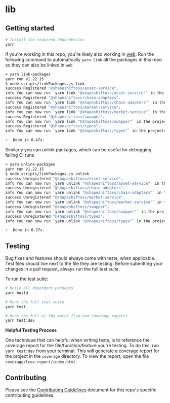 # lib

## Getting started

```bash
# Install the required dependencies
yarn
```

If you're working in this repo, you're likely also working in [web](https://github.com/shapeshift/web). Run the following command to automatically `yarn link` all the packages in this repo so they can also be linked in `web`

```bash
➜ yarn link-packages
yarn run v1.22.15
$ node scripts/linkPackages.js link
success Registered "@shapeshiftoss/asset-service".
info You can now run `yarn link "@shapeshiftoss/asset-service"` in the projects where you want to use this package and it will be used instead.
success Registered "@shapeshiftoss/chain-adapters".
info You can now run `yarn link "@shapeshiftoss/chain-adapters"` in the projects where you want to use this package and it will be used instead.
success Registered "@shapeshiftoss/market-service".
info You can now run `yarn link "@shapeshiftoss/market-service"` in the projects where you want to use this package and it will be used instead.
success Registered "@shapeshiftoss/swapper".
info You can now run `yarn link "@shapeshiftoss/swapper"` in the projects where you want to use this package and it will be used instead.
success Registered "@shapeshiftoss/types".
info You can now run `yarn link "@shapeshiftoss/types"` in the projects where you want to use this package and it will be used instead.

✨  Done in 0.47s.
```

Similarly you can unlink packages, which can be useful for debugging failing CI runs
```bash
➜ yarn unlink-packages
yarn run v1.22.15
$ node scripts/linkPackages.js unlink
success Unregistered "@shapeshiftoss/asset-service".
info You can now run `yarn unlink "@shapeshiftoss/asset-service"` in the projects where you no longer want to use this package.
success Unregistered "@shapeshiftoss/chain-adapters".
info You can now run `yarn unlink "@shapeshiftoss/chain-adapters"` in the projects where you no longer want to use this package.
success Unregistered "@shapeshiftoss/market-service".
info You can now run `yarn unlink "@shapeshiftoss/market-service"` in the projects where you no longer want to use this package.
success Unregistered "@shapeshiftoss/swapper".
info You can now run `yarn unlink "@shapeshiftoss/swapper"` in the projects where you no longer want to use this package.
success Unregistered "@shapeshiftoss/types".
info You can now run `yarn unlink "@shapeshiftoss/types"` in the projects where you no longer want to use this package.

✨  Done in 0.37s.
```

## Testing

Bug fixes and features should always come with tests, when applicable. Test files should live next to the file they are testing. Before submitting your changes in a pull request, always run the full test suite.

To run the test suite:

```bash
# build all dependent packages
yarn build

# Runs the full test suite
yarn test

# Runs the full w/ the watch flag and coverage reports
yarn test:dev
```

**Helpful Testing Process**

One technique that can helpful when writing tests, is to reference the coverage report for the file/function/feature you're testing. To do this, run `yarn test:dev` from your terminal. This will generate a coverage report for the project in the `coverage` directory. To view the report, open the file `coverage/lcov-report/index.html`.

## Contributing

Please see the [Contributing Guidelines](CONTRIBUTING.md) document for this repo's specific contributing guidelines.
